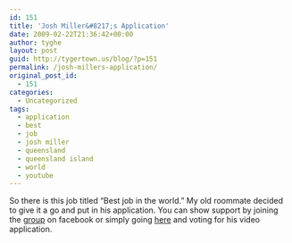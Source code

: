 ```yaml
---
id: 151
title: 'Josh Miller&#8217;s Application'
date: 2009-02-22T21:36:42+00:00
author: tyghe
layout: post
guid: http://tygertown.us/blog/?p=151
permalink: /josh-millers-application/
original_post_id:
  - 151
categories:
  - Uncategorized
tags:
  - application
  - best
  - job
  - josh miller
  - queensland
  - queensland island
  - world
  - youtube
---
```

So there is this job titled &#8220;Best job in the world.&#8221; My old roommate decided to give it a go and put in his application. You can show support by joining the [group](http://www.facebook.com/group.php?gid=51951448715) on facebook or simply going [here](http://www.facebook.com/l.php?u=http%3A%2F%2Fwww.islandreefjob.com%2F%23%2Fapplicants%2Fwatch%2F6cZ8ai2Ndk0&h=5b61b900c3a72f04b5c5e42719bed2a4) and voting for his video application.
